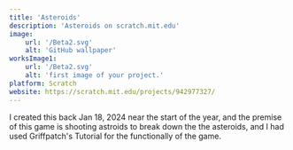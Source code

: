 ```yaml
---
title: 'Asteroids'
description: 'Asteroids on scratch.mit.edu'
image:
    url: '/Beta2.svg'
    alt: 'GitHub wallpaper'
worksImage1:
    url: '/Beta2.svg'
    alt: 'first image of your project.'
platform: Scratch
website: https://scratch.mit.edu/projects/942977327/
---
```


I created this back Jan 18, 2024 near the start of the year, and the premise of this game is shooting astroids to break down the the asteroids, and I had used Griffpatch's Tutorial for the functionally of the game.
